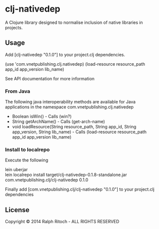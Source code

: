 # clj-nativedep

A Clojure library designed to normalise inclusion of native libraries
in projects.

## Usage

Add [clj-nativedep "0.1.0"] to your project.clj dependencies.

(use 'com.vnetpublishing.clj.nativedep)
(load-resource resource_path app_id app_version lib_name)

See API documentation for more information

### From Java

The following java interoperability methods are available for Java 
applications in the namespace com.vnetpublishing.clj.nativedep

* Boolean isWin() - Calls (win?)
* String getArchName() - Calls (get-arch-name)
* void loadResource(String resource_path, 
   String app_id, 
   String app_version, 
   String lib_name) - Calls (load-resource resource_path app_id app_version lib_name)

### Install to localrepo

Execute the following

lein uberjar <br />
lein localrepo install target/clj-nativedep-0.1.8-standalone.jar com.vnetpublishing.clj/clj-nativedep 0.1.0

Finally add [com.vnetpublishing.clj/clj-nativedep "0.1.0"] to your project.clj dependencies

## License

Copyright © 2014 Ralph Ritoch - ALL RIGHTS RESERVED

